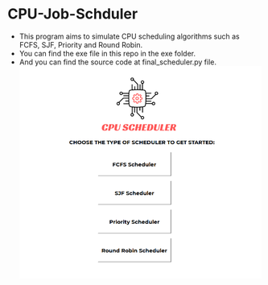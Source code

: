 # CPU-Job-Schduler

* This program aims to simulate CPU scheduling algorithms such as FCFS, SJF, Priority and Round Robin.  
* You can find the exe file in this repo in the exe folder.
* And you can find the source code at final_scheduler.py file.
![CPU-Scheduler](https://github.com/dinaabdulrasoul/CPU-Job-Scheduler/blob/main/screenshots/mainWindow.png)
